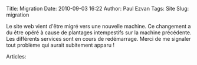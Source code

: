 Title: Migration
Date: 2010-09-03 16:22
Author: Paul Ezvan
Tags: Site
Slug: migration

Le site web vient d'être migré vers une nouvelle machine. Ce changement
a du être opéré à cause de plantages intempestifs sur la machine
précédente. Les différents services sont en cours de redémarrage. Merci
de me signaler tout problème qui aurait subitement apparu !

Articles: 

